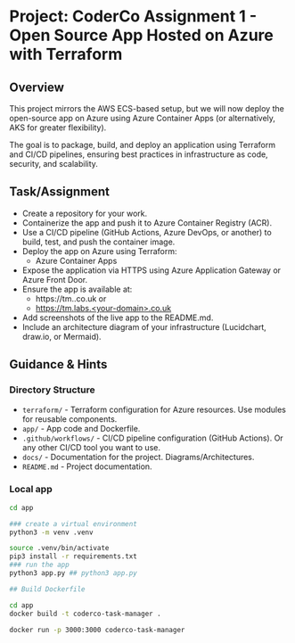 # Project: CoderCo Assignment 1 - Open Source App Hosted on Azure with Terraform

## Overview

This project mirrors the AWS ECS-based setup, but we will now deploy the open-source app on Azure using Azure Container Apps (or alternatively, AKS for greater flexibility).

The goal is to package, build, and deploy an application using Terraform and CI/CD pipelines, ensuring best practices in infrastructure as code, security, and scalability.

## Task/Assignment

- Create a repository for your work.
- Containerize the app and push it to Azure Container Registry (ACR).
- Use a CI/CD pipeline (GitHub Actions, Azure DevOps, or another) to build, test, and push the container image.
- Deploy the app on Azure using Terraform:
  - Azure Container Apps
- Expose the application via HTTPS using Azure Application Gateway or Azure Front Door.
- Ensure the app is available at:
  - https://tm.<your-domain>.co.uk or
  - https://tm.labs.<your-domain>.co.uk
- Add screenshots of the live app to the README.md.
- Include an architecture diagram of your infrastructure (Lucidchart, draw.io, or Mermaid).

## Guidance & Hints

### Directory Structure

- `terraform/` - Terraform configuration for Azure resources. Use modules for reusable components.
- `app/` -  App code and Dockerfile.
- `.github/workflows/` - CI/CD pipeline configuration (GitHub Actions). Or any other CI/CD tool you want to use.
- `docs/` - Documentation for the project. Diagrams/Architectures.
- `README.md` - Project documentation.

### Local app

```bash
cd app

### create a virtual environment
python3 -m venv .venv

source .venv/bin/activate
pip3 install -r requirements.txt
### run the app
python3 app.py ## python3 app.py

## Build Dockerfile

cd app
docker build -t coderco-task-manager .

docker run -p 3000:3000 coderco-task-manager
```
